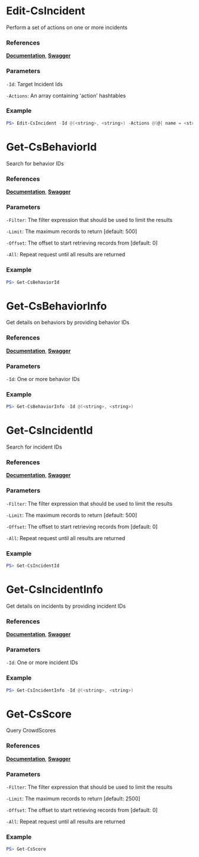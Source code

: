 # Edit-CsIncident
Perform a set of actions on one or more incidents

### References
**[Documentation](https://falcon.crowdstrike.com/support/documentation/86/detections-monitoring-apis#modify-incidents)**, **[Swagger](https://assets.falcon.crowdstrike.com/support/api/swagger.html#/incidents/PerformIncidentAction)**

### Parameters

`-Id`: Target Incident Ids

`-Actions`: An array containing 'action' hashtables

### Example
```powershell
PS> Edit-CsIncident -Id @(<string>, <string>) -Actions @(@{ name = <string>; value = <string> })
```

# Get-CsBehaviorId
Search for behavior IDs

### References
**[Documentation](https://falcon.crowdstrike.com/support/documentation/86/detections-monitoring-apis#find-behaviors)**, **[Swagger](https://assets.falcon.crowdstrike.com/support/api/swagger.html#/incidents/QueryBehaviors)**

### Parameters

`-Filter`: The filter expression that should be used to limit the results

`-Limit`: The maximum records to return [default: 500]

`-Offset`: The offset to start retrieving records from [default: 0]

`-All`: Repeat request until all results are returned

### Example
```powershell
PS> Get-CsBehaviorId
```

# Get-CsBehaviorInfo
Get details on behaviors by providing behavior IDs

### References
**[Documentation](https://falcon.crowdstrike.com/support/documentation/86/detections-monitoring-apis#find-behaviors)**, **[Swagger](https://assets.falcon.crowdstrike.com/support/api/swagger.html#/incidents/GetBehaviors)**

### Parameters

`-Id`: One or more behavior IDs

### Example
```powershell
PS> Get-CsBehaviorInfo -Id @(<string>, <string>)
```

# Get-CsIncidentId
Search for incident IDs

### References
**[Documentation](https://falcon.crowdstrike.com/support/documentation/86/detections-monitoring-apis#find-incidents)**, **[Swagger](https://assets.falcon.crowdstrike.com/support/api/swagger.html#/incidents/QueryIncidents)**

### Parameters

`-Filter`: The filter expression that should be used to limit the results

`-Limit`: The maximum records to return [default: 500]

`-Offset`: The offset to start retrieving records from [default: 0]

`-All`: Repeat request until all results are returned

### Example
```powershell
PS> Get-CsIncidentId
```

# Get-CsIncidentInfo
Get details on incidents by providing incident IDs

### References
**[Documentation](https://falcon.crowdstrike.com/support/documentation/86/detections-monitoring-apis#find-incidents)**, **[Swagger](https://assets.falcon.crowdstrike.com/support/api/swagger.html#/incidents/GetIncidents)**

### Parameters

`-Id`: One or more incident IDs

### Example
```powershell
PS> Get-CsIncidentInfo -Id @(<string>, <string>)
```

# Get-CsScore
Query CrowdScores

### References
**[Documentation](https://falcon.crowdstrike.com/support/documentation/86/detections-monitoring-apis#show-crowd-scores)**, **[Swagger](https://assets.falcon.crowdstrike.com/support/api/swagger.html#/incidents/CrowdScore)**

### Parameters

`-Filter`: The filter expression that should be used to limit the results

`-Limit`: The maximum records to return [default: 2500]

`-Offset`: The offset to start retrieving records from [default: 0]

`-All`: Repeat request until all results are returned

### Example
```powershell
PS> Get-CsScore
```